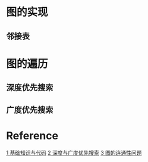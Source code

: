 # 图的实现
## 邻接表

# 图的遍历
## 深度优先搜索

## 广度优先搜索

# Reference
[1 基础知识与代码](https://my.oschina.net/u/3782709/blog/3191704)
[2 深度与广度优先搜索](https://www.cnblogs.com/fzz9/p/8964027.html)
[3 图的连通性问题](https://ivanzz1001.github.io/records/post/data-structure/2018/07/17/ds-graph_part3)
